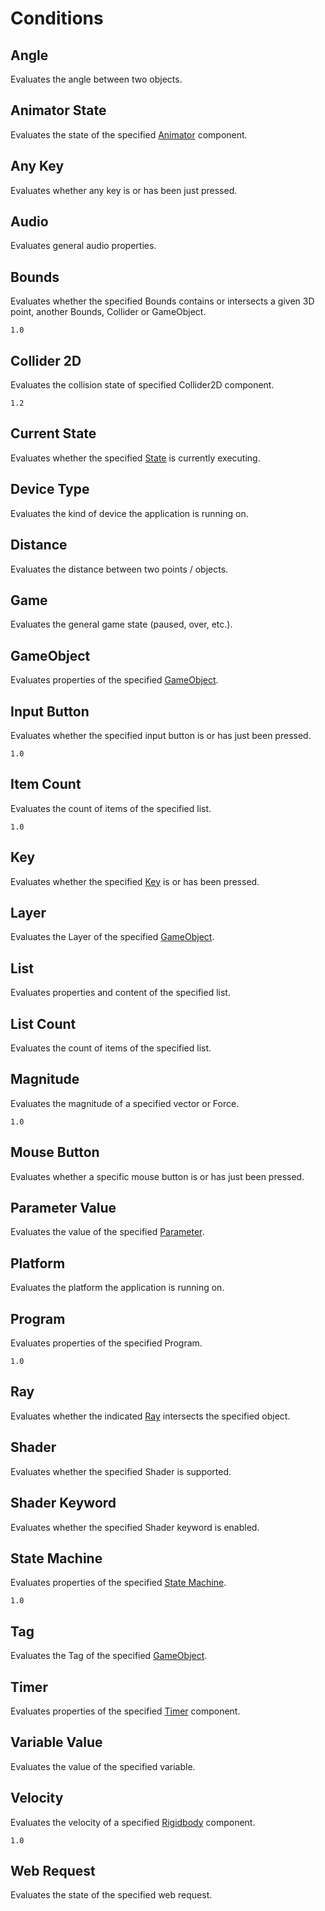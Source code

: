 # Conditions

## Angle

Evaluates the angle between two objects.

## Animator State

Evaluates the state of the specified [Animator](http://docs.unity3d.com/Manual/class-Animator.html) component.

## Any Key

Evaluates whether any key is or has been just pressed.

## Audio

Evaluates general audio properties.

## Bounds

Evaluates whether the specified Bounds contains or intersects a given 3D point, another Bounds, Collider or GameObject.

`1.0`

## Collider 2D

Evaluates the collision state of specified Collider2D component.

`1.2`

## Current State

Evaluates whether the specified [State](programs.md#state) is currently executing.

## Device Type

Evaluates the kind of device the application is running on.

## Distance

Evaluates the distance between two points / objects.

## Game

Evaluates the general game state \(paused, over, etc.\).

## GameObject

Evaluates properties of the specified [GameObject](http://docs.unity3d.com/Manual/class-GameObject.html).

## Input Button

Evaluates whether the specified input button is or has just been pressed.

`1.0`

## Item Count

Evaluates the count of items of the specified list.

`1.0`

## Key

Evaluates whether the specified [Key](tools.md#key) is or has been pressed.

## Layer

Evaluates the Layer of the specified [GameObject](http://docs.unity3d.com/Manual/class-GameObject.html).

## List

Evaluates properties and content of the specified list.

## List Count

Evaluates the count of items of the specified list.

## Magnitude

Evaluates the magnitude of a specified vector or Force.

`1.0`

## Mouse Button

Evaluates whether a specific mouse button is or has just been pressed.

## Parameter Value

Evaluates the value of the specified [Parameter](data.md#parameter).

## Platform

Evaluates the platform the application is running on.

## Program

Evaluates properties of the specified Program.

`1.0`

## Ray

Evaluates whether the indicated [Ray](tools.md#ray) intersects the specified object.

## Shader

Evaluates whether the specified Shader is supported.

## Shader Keyword

Evaluates whether the specified Shader keyword is enabled.

## State Machine

Evaluates properties of the specified [State Machine](programs.md#state-machine).

`1.0`

## Tag

Evaluates the Tag of the specified [GameObject](http://docs.unity3d.com/Manual/class-GameObject.html).

## Timer

Evaluates properties of the specified [Timer](tools.md#timer) component.

## Variable Value

Evaluates the value of the specified variable.

## Velocity

Evaluates the velocity of a specified [Rigidbody](http://docs.unity3d.com/Manual/class-Rigidbody.html) component.

`1.0`

## Web Request

Evaluates the state of the specified web request.
